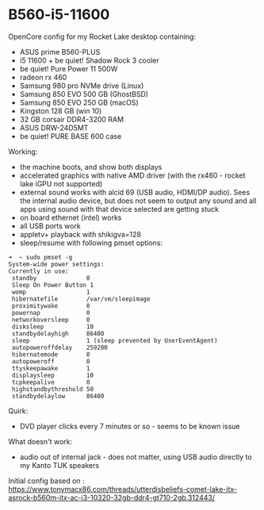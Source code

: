 # B560-i5-11600

OpenCore config for my Rocket Lake desktop containing:

* ASUS prime B560-PLUS 
* i5 11600 + be quiet! Shadow Rock 3 cooler
* be quiet! Pure Power 11 500W
* radeon rx 460
* Samsung 980 pro NVMe drive (Linux)
* Samsung 850 EVO 500 GB (GhostBSD)
* Samsung 850 EVO 250 GB (macOS)
* Kingston 128 GB (win 10)
* 32 GB corsair DDR4-3200 RAM
* ASUS DRW-24D5MT
* be quiet! PURE BASE 600 case

Working:
* the machine boots, and show both displays
* accelerated graphics with native AMD driver (with the rx460 - rocket lake iGPU not supported)
* external sound works with alcid 69 (USB audio, HDMI/DP audio). Sees the internal audio device, but does not seem to output any sound and all apps using sound with that device selected are getting stuck
* on board ethernet (intel) works
* all USB ports work
* appletv+ playback with shikigva=128
* sleep/resume with following pmset options:
```
➜  ~ sudo pmset -g
System-wide power settings:
Currently in use:
 standby              0
 Sleep On Power Button 1
 womp                 1
 hibernatefile        /var/vm/sleepimage
 proximitywake        0
 powernap             0
 networkoversleep     0
 disksleep            10
 standbydelayhigh     86400
 sleep                1 (sleep prevented by UserEventAgent)
 autopoweroffdelay    259200
 hibernatemode        0
 autopoweroff         0
 ttyskeepawake        1
 displaysleep         10
 tcpkeepalive         0
 highstandbythreshold 50
 standbydelaylow      86400
```

Quirk:
* DVD player clicks every 7 minutes or so - seems to be known issue

What doesn't work:
* audio out of internal jack - does not matter, using USB audio directly to my Kanto TUK speakers

Initial config based on : https://www.tonymacx86.com/threads/utterdisbeliefs-comet-lake-itx-asrock-b560m-itx-ac-i3-10320-32gb-ddr4-gt710-2gb.312443/
